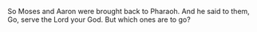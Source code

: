 So Moses and Aaron were brought back to Pharaoh. And he said to them, Go, serve the Lord your God. But which ones are to go?

